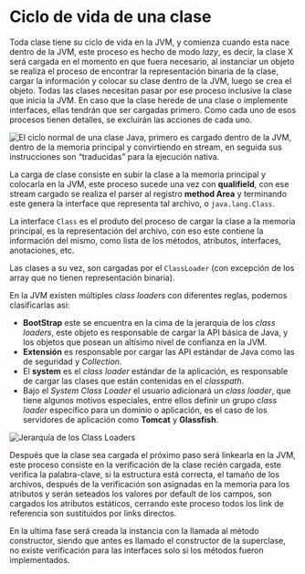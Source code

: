 # Ciclo de vida de una clase


Toda clase tiene su ciclo de vida en la JVM, y comienza cuando esta nace dentro de la JVM, este proceso es hecho de modo *lazy*, es decir, la clase X será cargada en el momento en que fuera necesario, al instanciar un objeto se realiza el proceso de encontrar la representación binaria de la clase, cargar la información y colocar su clase dentro de la JVM, luego se crea el objeto. Todas las clases necesitan pasar por ese proceso inclusive la clase que inicia la JVM. En caso que la clase herede de una clase o implemente interfaces, ellas tendrán que ser cargadas primero. Como cada uno de esos procesos tienen detalles, se excluirán las acciones de cada uno.	

![El ciclo normal de una clase Java, primero es cargado dentro de la JVM, dentro de la memoria principal y convirtiendo en stream, en seguida sus instrucciones son “traducidas” para la ejecución nativa.](chapter_5_1.png)



La carga de clase consiste en subir la clase a la memoria principal y colocarla en la JVM, este proceso sucede una vez con **qualifield**, con ese stream cargado se realiza el parser al registro **method Area** y terminando este genera la interface que representa tal archivo, o `java.lang.Class`. 	

La interface `Class` es el produto del proceso de cargar la clase a la memoria principal, es la representación del archivo, con eso este contiene la información del mismo, como lista de los métodos, atributos, interfaces, anotaciones, etc.

Las clases a su vez, son cargadas por el `ClassLoader` (con excepción de los array que no tienen representación binaria).


En la JVM existen múltiples *class loaders* con diferentes reglas, podemos clasificarlas así: 

* **BootStrap** este se encuentra en la cima de la jerarquia de los *class loaders*, este objeto es responsable de cargar la API básica de Java, y los objetos que posean un altísimo nivel de confianza en la JVM. 
* **Extensión** es responsable por cargar las API estándar de Java como las de seguridad y *Collection*. 
* El **system** es el *class loader* estándar de la aplicación, es responsable de cargar las clases que están contenidas en el *classpath*. 
* Bajo el *System Class Loader* el usuario adicionará un *class loader*, que tiene algunos motivos especiales, entre ellos definir un grupo *class loader* específico para un dominio o aplicación, es el caso de los servidores de aplicación como **Tomcat** y **Glassfish**.
 

![Jerarquía de los Class Loaders](chapter_5_2.png)


Después que la clase sea cargada el próximo paso será linkearla en la JVM, este proceso consiste en la verificación de la clase recién cargada, este verifica la palabra-clave, si la estructura está correcta, el tamaño de los archivos, después de la verificación son asignadas en la memoria para los atributos y serán seteados los valores por default de los campos, son cargados los atributos estáticos, cerrando este proceso todos los link de referencia son sustituidos por links directos.

En la ultima fase será creada la instancia con la llamada al método constructor, siendo que antes es llamado el constructor de la superclase, no existe verificación para las interfaces solo si los métodos fueron implementados.

